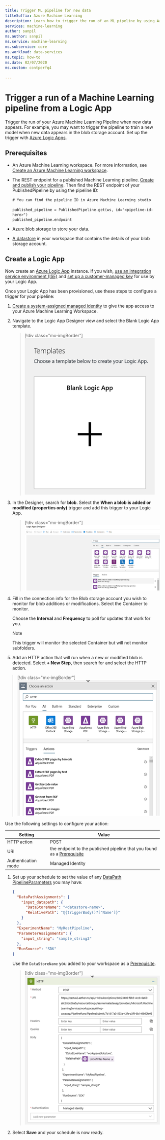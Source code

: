 ```yaml
---
title: Trigger ML pipeline for new data
titleSuffix: Azure Machine Learning
description: Learn how to trigger the run of an ML pipeline by using Azure Logic Apps.
services: machine-learning
author: sanpil
ms.author: sanpil
ms.service: machine-learning
ms.subservice: core
ms.workload: data-services
ms.topic: how-to
ms.date: 02/07/2020
ms.custom: contperfq4

---
```

# Trigger a run of a Machine Learning pipeline from a Logic App

Trigger the run of your Azure Machine Learning Pipeline when new data appears. For example, you may want to trigger the pipeline to train a new model when new data appears in the blob storage account. Set up the trigger with [Azure Logic Apps](../logic-apps/logic-apps-overview.md).

## Prerequisites

* An Azure Machine Learning workspace. For more information, see [Create an Azure Machine Learning workspace](how-to-manage-workspace.md).

* The REST endpoint for a published Machine Learning pipeline. [Create and publish your pipeline](how-to-create-your-first-pipeline.md). Then find the REST endpoint of your PublishedPipeline by using the pipeline ID:
    
     ```
    # You can find the pipeline ID in Azure Machine Learning studio
    
    published_pipeline = PublishedPipeline.get(ws, id="<pipeline-id-here>")
    published_pipeline.endpoint 
    ```
* [Azure blob storage](../storage/blobs/storage-blobs-overview.md) to store your data.
* [A datastore](how-to-access-data.md) in your workspace that contains the details of your blob storage account.

## Create a Logic App

Now create an [Azure Logic App](../logic-apps/logic-apps-overview.md) instance. If you wish, [use an integration service environment (ISE)](../logic-apps/connect-virtual-network-vnet-isolated-environment.md) and [set up a customer-managed key](../logic-apps/customer-managed-keys-integration-service-environment.md) for use by your Logic App.

Once your Logic App has been provisioned, use these steps to configure a trigger for your pipeline:

1. [Create a system-assigned managed identity](../logic-apps/create-managed-service-identity.md) to give the app access to your Azure Machine Learning Workspace.

1. Navigate to the Logic App Designer view and select the Blank Logic App template. 
    > [!div class="mx-imgBorder"]
    > ![Blank template](media/how-to-trigger-published-pipeline/blank-template.png)

1. In the Designer, search for **blob**. Select the **When a blob is added or modified (properties only)** trigger and add this trigger to your Logic App.
    > [!div class="mx-imgBorder"]
    > ![Add trigger](media/how-to-trigger-published-pipeline/add-trigger.png)

1. Fill in the connection info for the Blob storage account you wish to monitor for blob additions or modifications. Select the Container to monitor. 
 
    Choose the **Interval** and **Frequency** to poll for updates that work for you.  

    > [!NOTE]
    > This trigger will monitor the selected Container but will not monitor subfolders.

1. Add an HTTP action that will run when a new or modified blob is detected. Select **+ New Step**, then search for and select the HTTP action.

  > [!div class="mx-imgBorder"]
  > ![Search for HTTP action](media/how-to-trigger-published-pipeline/search-http.png)

  Use the following settings to configure your action:

  | Setting | Value | 
  |---|---|
  | HTTP action | POST |
  | URI |the endpoint to the published pipeline that you found as a [Prerequisite](#prerequisites) |
  | Authentication mode | Managed Identity |

1. Set up your schedule to set the value of any [DataPath PipelineParameters](https://github.com/Azure/MachineLearningNotebooks/blob/master/how-to-use-azureml/machine-learning-pipelines/intro-to-pipelines/aml-pipelines-showcasing-datapath-and-pipelineparameter.ipynb) you may have:

    ```json
    {
      "DataPathAssignments": {
        "input_datapath": {
          "DataStoreName": "<datastore-name>",
          "RelativePath": "@{triggerBody()?['Name']}" 
        }
      },
      "ExperimentName": "MyRestPipeline",
      "ParameterAssignments": {
        "input_string": "sample_string3"
      },
      "RunSource": "SDK"
    }
    ```

    Use the `DataStoreName` you added to your workspace as a [Prerequisite](#prerequisites).
     
    > [!div class="mx-imgBorder"]
    > ![HTTP settings](media/how-to-trigger-published-pipeline/http-settings.png)

1. Select **Save** and your schedule is now ready.
